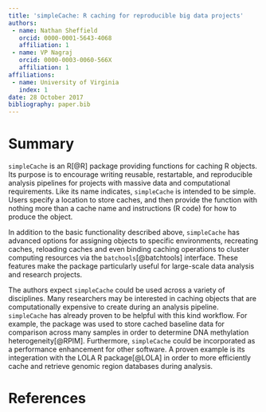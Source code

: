 ```yaml
---
title: 'simpleCache: R caching for reproducible big data projects'
authors:
 - name: Nathan Sheffield
   orcid: 0000-0001-5643-4068
   affiliation: 1
 - name: VP Nagraj
   orcid: 0000-0003-0060-566X
   affiliation: 1
affiliations:
 - name: University of Virginia
   index: 1
date: 28 October 2017
bibliography: paper.bib
---
```


# Summary

`simpleCache` is an R[@R] package providing functions for caching R objects. Its purpose is to encourage writing reusable, restartable, and reproducible analysis pipelines for projects with massive data and computational requirements. Like its name indicates, `simpleCache` is intended to be simple. Users specify a location to store caches, and then provide the function with nothing more than a cache name and instructions (R code) for how to produce the object.

In addition to the basic functionality described above, `simpleCache` has advanced options for assigning objects to specific environments, recreating caches, reloading caches and even binding caching operations to cluster computing resources via the `batchools`[@batchtools] interface. These features make the package particularly useful for large-scale data analysis and research projects. 

The authors expect `simpleCache` could be used across a variety of disciplines. Many researchers may be interested in caching objects that are computationally expensive to create during an analysis pipeline. `simpleCache` has already proven to be helpful with this kind workflow. For example, the package was used to store cached baseline data for comparison across many samples in order to determine DNA methylation heterogeneity[@RPIM]. Furthermore, `simpleCache` could be incorporated as a performance enhancement for other software. A proven example is its integeration with the LOLA R package[@LOLA] in order to more efficiently cache and retrieve genomic region databases during analysis.

# References